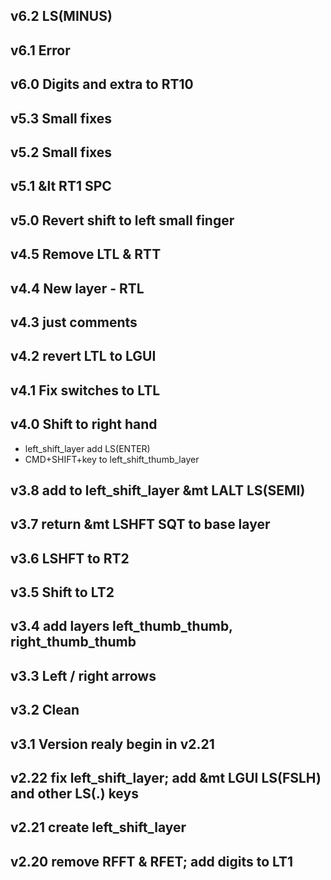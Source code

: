 ## v6.2 LS(MINUS)

## v6.1 Error

## v6.0 Digits and extra to RT10

## v5.3 Small fixes

## v5.2 Small fixes

## v5.1 &lt RT1 SPC

## v5.0 Revert shift to left small finger

## v4.5 Remove LTL & RTT 

## v4.4 New layer - RTL

## v4.3 just comments

## v4.2 revert LTL to LGUI

## v4.1 Fix switches to LTL

## v4.0 Shift to right hand

- left_shift_layer add LS(ENTER)
- CMD+SHIFT+key to left_shift_thumb_layer

## v3.8 add to left_shift_layer &mt LALT LS(SEMI)

## v3.7 return &mt LSHFT SQT to base layer

## v3.6 LSHFT to RT2

## v3.5 Shift to LT2

## v3.4 add layers left_thumb_thumb, right_thumb_thumb

## v3.3 Left / right arrows

## v3.2 Clean 

## v3.1 Version realy begin in v2.21

## v2.22 fix left_shift_layer; add &mt LGUI LS(FSLH) and other LS(.) keys

## v2.21 create left_shift_layer

## v2.20 remove RFFT & RFET; add digits to LT1
